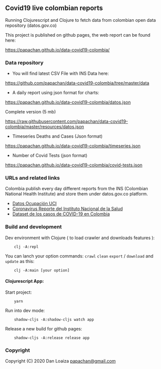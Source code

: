 
## Covid19 live colombian reports

Running Clojurescript and Clojure to fetch data from colombian open
data repository (datos.gov.co)

This project is published on github pages, the web report can be found here:

https://papachan.github.io/data-covid19-colombia/

### Data repository

* You will find latest CSV File with INS Data here:

https://github.com/papachan/data-covid19-colombia/tree/master/data

* A daily report using json format for charts:

https://papachan.github.io/data-covid19-colombia/datos.json

Complete version (5 mb)

https://raw.githubusercontent.com/papachan/data-covid19-colombia/master/resources/datos.json

* Timeseries Deaths and Cases (Json format)

https://papachan.github.io/data-covid19-colombia/timeseries.json

* Number of Covid Tests (json format)

https://papachan.github.io/data-covid19-colombia/covid-tests.json


### URLs and related links

Colombia publish every day different reports from the INS (Colombian
National Health Institute) and store them under datos.gov.co platform.

* [Datos Ocupación UCI](http://saludata.saludcapital.gov.co/osb/index.php/datos-de-salud/enfermedades-trasmisibles/ocupacion-ucis/)
* [Coronavirus Reporte del Instituto Nacional de la Salud](https://www.ins.gov.co/Noticias/Paginas/Coronavirus.aspx)
* [Dataset de los casos de COVID-19 en Colombia](https://www.datos.gov.co/Salud-y-Protecci-n-Social/Casos-positivos-de-COVID-19-en-Colombia/gt2j-8ykr/data)


### Build and development

Dev environment with Clojure ( to load crawler and downloads features ):

```
    clj -A:repl
```

You can lanch your option commands: `crawl` `clean` `export` /
`download` and `update` as this:

```
    clj -A:main [your option]
```

#### Clojurescript App:


Start project:

```
    yarn
```

Run into dev mode:

```
    shadow-cljs -A:shadow-cljs watch app
```

Release a new build for github pages:


```
    shadow-cljs -A:release release app
```


### Copyright

Copyright (C) 2020 Dan Loaiza <papachan@gmail.com>

